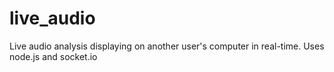 live_audio
==========

Live audio analysis displaying on another user's computer in real-time. Uses node.js and socket.io